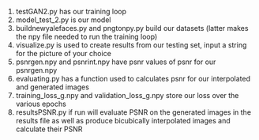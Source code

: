 1. testGAN2.py has our training loop
2. model_test_2.py is our model
3. buildnewyalefaces.py and pngtonpy.py build our datasets (latter makes the npy file needed to run the training loop)
4. visualize.py is used to create results from our testing set, input a string for the picture of your choice
5. psnrgen.npy and psnrint.npy have psnr values of psnr for our psnrgen.npy
6. evaluating.py has a function used to calculates psnr for our interpolated and generated images
7. training_loss_g.npy and validation_loss_g.npy store our loss over the various epochs
8. resultsPSNR.py if run will evaluate PSNR on the generated images in the results file as well as produce bicubically interpolated images and calculate their PSNR
